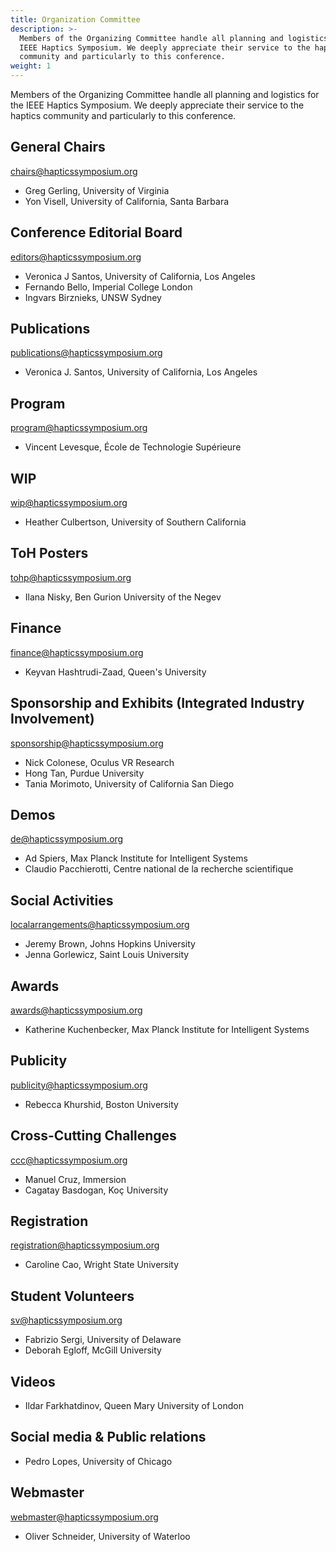 ```yaml
---
title: Organization Committee
description: >-
  Members of the Organizing Committee handle all planning and logistics for the
  IEEE Haptics Symposium. We deeply appreciate their service to the haptics
  community and particularly to this conference.
weight: 1
---
```

Members of the Organizing Committee handle all planning and logistics for the IEEE Haptics Symposium. We deeply appreciate their service to the haptics community and particularly to this conference.  

## General Chairs

[chairs@hapticssymposium.org](mailto:chairs@hapticssymposium.org)

* Greg Gerling, University of Virginia
* Yon Visell, University of California, Santa Barbara

## Conference Editorial Board

[editors@hapticssymposium.org](mailto:editors@hapticssymposium.org)

* Veronica J Santos, University of California, Los Angeles
* Fernando Bello, Imperial College London
* Ingvars Birznieks, UNSW Sydney

## Publications

[publications@hapticssymposium.org](mailto:publications@hapticssymposium.org)

* Veronica J. Santos, University of California, Los Angeles

## Program

[program@hapticssymposium.org](mailto:program@hapticssymposium.org)

* Vincent Levesque, École de Technologie Supérieure

## WIP

[wip@hapticssymposium.org](mailto:wip@hapticssymposium.org)

* Heather Culbertson, University of Southern California

## ToH Posters

[tohp@hapticssymposium.org](mailto:tohp@hapticssymposium.org)

* Ilana Nisky, Ben Gurion University of the Negev

## Finance

[finance@hapticssymposium.org](mailto:finance@hapticssymposium.org)

* Keyvan Hashtrudi-Zaad, Queen's University

## Sponsorship and Exhibits (Integrated Industry Involvement)

[sponsorship@hapticssymposium.org](mailto:sponsorship@hapticssymposium.org)

* Nick Colonese, Oculus VR Research
* Hong Tan, Purdue University
* Tania Morimoto, University of California San Diego

## Demos

[de@hapticssymposium.org](mailto:de@hapticssymposium.org)

* Ad Spiers, Max Planck Institute for Intelligent Systems
* Claudio Pacchierotti, Centre national de la recherche scientifique

## Social Activities

[localarrangements@hapticssymposium.org](mailto:localarrangements@hapticssymposium.org)

* Jeremy Brown, Johns Hopkins University
* Jenna Gorlewicz, Saint Louis University

## Awards

[awards@hapticssymposium.org](mailto:awards@hapticssymposium.org)

* Katherine Kuchenbecker, Max Planck Institute for Intelligent Systems

## Publicity

[publicity@hapticssymposium.org](mailto:publicity@hapticssymposium.org)

* Rebecca Khurshid, Boston University

## Cross-Cutting Challenges

[ccc@hapticssymposium.org](mailto:ccc@hapticssymposium.org)

* Manuel Cruz, Immersion
* Cagatay Basdogan, Koç University

## Registration

[registration@hapticssymposium.org](mailto:registration@hapticssymposium.org)

* Caroline Cao, Wright State University

## Student Volunteers

[sv@hapticssymposium.org](mailto:sv@hapticssymposium.org)

* Fabrizio Sergi, University of Delaware
* Deborah Egloff, McGill University

## Videos

* Ildar Farkhatdinov, Queen Mary University of London

## Social media & Public relations

* Pedro Lopes, University of Chicago

## Webmaster

[webmaster@hapticssymposium.org](mailto:webmaster@hapticssymposium.org)

* Oliver Schneider, University of Waterloo
